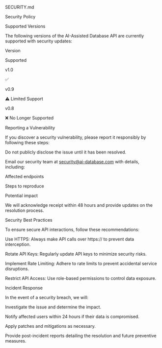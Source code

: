 SECURITY.md

Security Policy

Supported Versions

The following versions of the AI-Assisted Database API are currently supported with security updates:

Version

Supported

v1.0

✅

v0.9

⚠️ Limited Support

v0.8

❌ No Longer Supported

Reporting a Vulnerability

If you discover a security vulnerability, please report it responsibly by following these steps:

Do not publicly disclose the issue until it has been resolved.

Email our security team at security@ai-database.com with details, including:

Affected endpoints

Steps to reproduce

Potential impact

We will acknowledge receipt within 48 hours and provide updates on the resolution process.

Security Best Practices

To ensure secure API interactions, follow these recommendations:

Use HTTPS: Always make API calls over https:// to prevent data interception.

Rotate API Keys: Regularly update API keys to minimize security risks.

Implement Rate Limiting: Adhere to rate limits to prevent accidental service disruptions.

Restrict API Access: Use role-based permissions to control data exposure.

Incident Response

In the event of a security breach, we will:

Investigate the issue and determine the impact.

Notify affected users within 24 hours if their data is compromised.

Apply patches and mitigations as necessary.

Provide post-incident reports detailing the resolution and future preventive measures.
